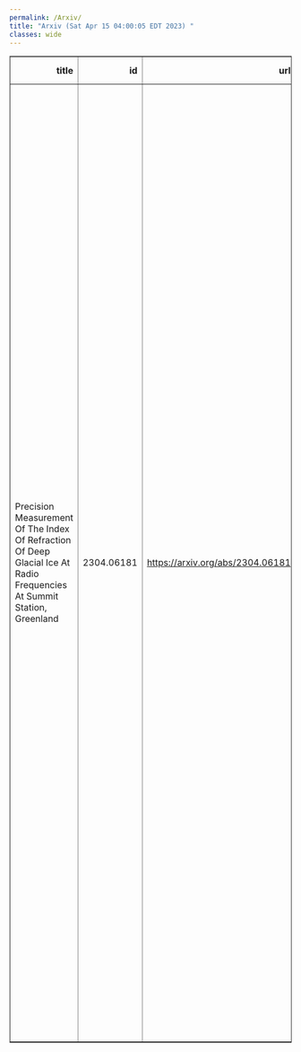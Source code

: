 ```yaml
---
permalink: /Arxiv/
title: "Arxiv (Sat Apr 15 04:00:05 EDT 2023) "
classes: wide
---
```

<table border="1" class="dataframe">
  <thead>
    <tr style="text-align: right;">
      <th>title</th>
      <th>id</th>
      <th>url</th>
      <th>authors</th>
      <th>Local Authors</th>
    </tr>
  </thead>
  <tbody>
    <tr>
      <td>Precision Measurement Of The Index Of Refraction Of Deep Glacial Ice At   Radio Frequencies At Summit Station, Greenland</td>
      <td>2304.06181</td>
      <td><a href="https://arxiv.org/abs/2304.06181" target="_blank">https://arxiv.org/abs/2304.06181</a></td>
      <td>J. A. Aguilar, P. Allison, D. Besson, A. Bishop, O. Botner, S. Bouma, S. Buitink, W. Castiglioni, M. Cataldo, B. A. Clark, A. Coleman, K. Couberly, Z. Curtis-Ginsberg, P. Dasgupta, S. De Kockere, K. D. De Vries, C. Deaconu, M. A. Duvernois, A. Eimer, C. Glaser, A. Hallgren, S. Hallmann, J. C. Hanson, B. Hendricks, J. Henrichs, N. Heyer, C. Hornhuber, K. Hughes, T. Karg, A. Karle, J. L. Kelley, M. Korntheuer, M. Kowalski, I. Kravchenko, R. Krebs, R. Lahmann, P. Lehmann, U. Latif, P. Laub, C. H. Liu, J. Mammo, M. J. Marsee, Z. S. Meyers, K. Michaels, K. Mulrey, M. Muzio, A. Nelles, A. Novikov, A. Nozdrina, E. Oberla, B. Oeyen, I. Plaisier, N. Punsuebsay, L. Pyras, D. Ryckbosch, F. Schlüter, O. Scholten, D. Seckel, M. F. H. Seikh, D. Smith, J. Stoffels, D. Southall, K. Terveer, S. Toscano, D. Tosi, D. J. Van Den Broeck, N. Van Eijndhoven, A. G. Vieregg, J. Z. Vischer, C. Welling, D. R. Williams, S. Wissel, R. Young, A. Zink</td>
      <td>Patrick Allison</td>
    </tr>
  </tbody>
</table>